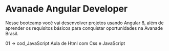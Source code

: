 # Avanade Angular Developer
Nesse bootcamp você vai desenvolver projetos usando Angular 8, além de aprender os requisitos básicos para conquistar oportunidades na Avanade Brasil.
 
01  -> cod_JavaScript
Aula de Html com Css e JavaScript